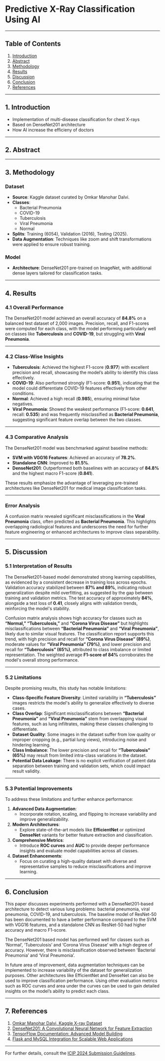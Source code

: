 # **Predictive X-Ray Classification Using AI**

---

## **Table of Contents**  
1. [Introduction](#introduction)  
2. [Abstract](#abstract)  
3. [Methodology](#methodology)  
4. [Results](#results)  
5. [Discussion](#discussion)  
6. [Conclusion](#conclusion)  
7. [References](#references)  

---

## **1. Introduction**  
- Implementation of multi-disease classification for chest X-rays
- Based on DenseNet201 architecture
- How AI increase the efficieny of doctors


---

## **2. Abstract**  


---

## **3. Methodology**  

### **Dataset**  
- **Source**: Kaggle dataset curated by Omkar Manohar Dalvi.  
- **Classes**:  
  - Bacterial Pneumonia  
  - COVID-19  
  - Tuberculosis  
  - Viral Pneumonia  
  - Normal  
- **Splits**: Training (6054), Validation (2016), Testing (2025).  
- **Data Augmentation**: Techniques like zoom and shift transformations were applied to ensure robust training.

### **Model**  
- **Architecture**: DenseNet201 pre-trained on ImageNet, with additional dense layers tailored for classification tasks.  

---

## **4. Results**  

### 4.1 Overall Performance
The DenseNet201 model achieved an overall accuracy of **84.8%** on a balanced test dataset of 2,000 images. Precision, recall, and F1-scores were computed for each class, with the model performing particularly well on classes like **Tuberculosis** and **COVID-19**, but struggling with **Viral Pneumonia**.

---

### 4.2 Class-Wise Insights
- **Tuberculosis**: Achieved the highest F1-score (**0.977**) with excellent precision and recall, showcasing the model’s ability to identify this class effectively.
- **COVID-19**: Also performed strongly (F1-score: **0.951**), indicating that the model could differentiate COVID-19 features effectively from other conditions.
- **Normal**: Achieved a high recall (**0.985**), ensuring minimal false negatives.
- **Viral Pneumonia**: Showed the weakest performance (F1-score: **0.641**, recall: **0.535**) and was frequently misclassified as **Bacterial Pneumonia**, suggesting significant feature overlap between the two classes.

---

### 4.3 Comparative Analysis
The DenseNet201 model was benchmarked against baseline methods:
- **SVM with VGG16 Features**: Achieved an accuracy of **78.2%**.
- **Standalone CNN**: Improved to **81.5%**.
- **DenseNet201**: Outperformed both baselines with an accuracy of **84.8%** and the highest macro F1-score (**0.841**).

These results emphasize the advantage of leveraging pre-trained architectures like DenseNet201 for medical image classification tasks.

---

### Error Analysis
A confusion matrix revealed significant misclassifications in the **Viral Pneumonia** class, often predicted as **Bacterial Pneumonia**. This highlights overlapping radiological features and underscores the need for further feature engineering or enhanced architectures to improve class separability.


---

## **5. Discussion**  

### 5.1 Interpretation of Results
The DenseNet201-based model demonstrated strong learning capabilities, as evidenced by a consistent decrease in training loss across epochs. Validation accuracy stabilized between **87% and 89%**, indicating robust generalization despite mild overfitting, as suggested by the gap between training and validation metrics. The test accuracy of approximately **84%**, alongside a test loss of **0.41**, closely aligns with validation trends, reinforcing the model's stability.

Confusion matrix analysis shows high accuracy for classes such as **“Normal,” “Tuberculosis,”** and **“Corona Virus Disease”** but highlights misclassifications between **“Bacterial Pneumonia”** and **“Viral Pneumonia”**, likely due to similar visual features. The classification report supports this trend, with high precision and recall for **“Corona Virus Disease” (89%)**, moderate values for **“Viral Pneumonia” (79%)**, and lower precision and recall for **“Tuberculosis” (65%)**, attributed to class imbalance or limited representation. The weighted average **F1-score of 84%** corroborates the model's overall strong performance.

---

### 5.2 Limitations
Despite promising results, this study has notable limitations:
- **Class-Specific Feature Diversity**: Limited variability in **“Tuberculosis”** images restricts the model's ability to generalize effectively to diverse cases.
- **Class Overlap**: Significant misclassifications between **“Bacterial Pneumonia”** and **“Viral Pneumonia”** stem from overlapping visual features, such as lung infiltrates, making these classes challenging to differentiate.
- **Dataset Quality**: Some images in the dataset suffer from low quality or improper cropping (e.g., partial lung views), introducing noise and hindering learning.
- **Class Imbalance**: The lower precision and recall for **“Tuberculosis” (65%)** may result from limited intra-class variations in the dataset.
- **Potential Data Leakage**: There is no explicit verification of patient data separation between training and validation sets, which could impact result validity.

---

### 5.3 Potential Improvements
To address these limitations and further enhance performance:
1. **Advanced Data Augmentation**:
   - Incorporate rotation, scaling, and flipping to increase variability and improve generalizability.
2. **Modern Architectures**:
   - Explore state-of-the-art models like **EfficientNet** or optimized **DenseNet** variants for better feature extraction and classification.
3. **Comprehensive Metrics**:
   - Introduce **ROC curves** and **AUC** to provide deeper performance insights and evaluate model capabilities across all classes.
4. **Dataset Enhancements**:
   - Focus on curating a high-quality dataset with diverse and representative samples to reduce misclassifications and improve learning.


---

## **6. Conclusion**  
This paper discusses experiments performed with a DenseNet201-based architecture to detect various lung problems: bacterial pneumonia, viral pneumonia, COVID-19, and tuberculosis. The baseline model of ResNet-50 has been documented to have a better performance compared to the SVM with VGG16 features, and a standalone CNN as ResNet-50 had higher accuracy and macro F1-score.

The DenseNet201 based model has performed well for classes such as ‘Normal’, ‘Tuberculosis’ and ‘Corona Virus Disease’ with a high degree of accuracy.  However, there is misclassification observed between ‘Bacterial Pneumonia’ and ‘Viral Pneumonia’. 

In future area of improvement, data augmentation techniques can be implemented to increase variability of the dataset for generalization purposes. Other architectures like EfficientNet and DenseNet can also be used to improve classification performance. Using other evaluation metrics such as ROC curves and area under the curves can be used to gain detailed insights on the model’s ability to predict each class.

---

## **7. References**  
1. [Omkar Manohar Dalvi, Kaggle X-ray Dataset](https://www.kaggle.com/datasets/omkarmanohardalvi/lungs-disease-dataset-4-types/data) 
2. [DenseNet201: A Convolutional Neural Network for Feature Extraction](https://arxiv.org/abs/1608.06993)  
3. [TensorFlow Documentation: Advanced Model Building](https://www.tensorflow.org/guide/keras/functional)  
4. [Flask and MySQL Integration for Scalable Web Applications](https://flask.palletsprojects.com/en/2.3.x/tutorial/database/)

---

For further details, consult the [ICIP 2024 Submission Guidelines](https://icip2024.org).
